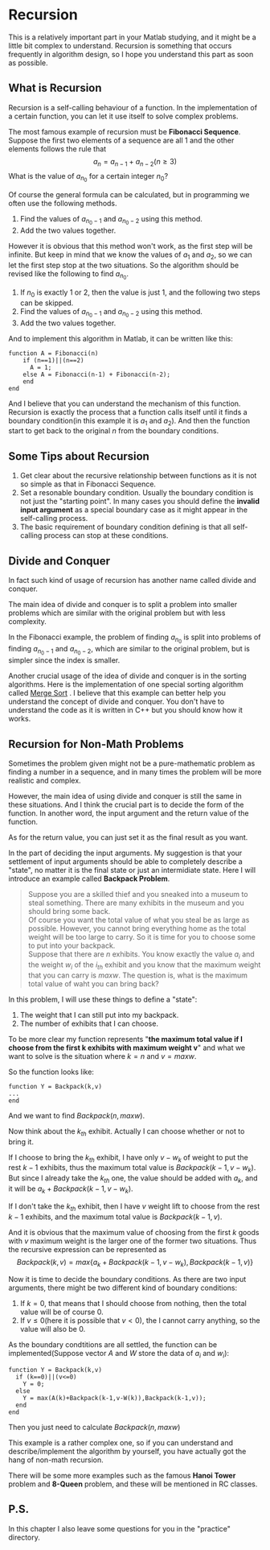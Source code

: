 # Recursion   
This is a relatively important part in your Matlab studying, and it might be a little bit complex to understand. Recursion is something that occurs frequently in algorithm design, so I hope you understand this part as soon as possible.  

## What is Recursion  
Recursion is a self-calling behaviour of a function. In the implementation of a certain function, you can let it use itself to solve complex problems.  

The most famous example of recursion must be **Fibonacci Sequence**. Suppose the first two elements of a sequence are all 1 and the other elements follows the rule that$$a_n = a_{n-1}+a_{n-2}(n\geq3)$$ What is the value of $a_{n_0}$ for a certain integer $n_0$?  

Of course the general formula can be calculated, but in programming we often use the following methods.  

1. Find the values of $a_{n_0-1}$ and $a_{n_0-2}$ using this method.  
2. Add the two values together.  

However it is obvious that this method won't work, as the first step will be infinite. But keep in mind that we know the values of $a_1$ and $a_2$, so we can let the first step stop at the two situations. So the algorithm should be revised like the following to find $a_{n_0}$.  

1. If $n_0$ is exactly 1 or 2, then the value is just 1, and the following two steps can be skipped.  
2. Find the values of $a_{n_0-1}$ and $a_{n_0-2}$ using this method.  
3. Add the two values together.  

And to implement this algorithm in Matlab, it can be written like this:  

```  
function A = Fibonacci(n)  
    if (n==1)||(n==2)  
      A = 1;  
    else A = Fibonacci(n-1) + Fibonacci(n-2);  
    end  
end  
```  

And I believe that you can understand the mechanism of this function. Recursion is exactly the process that a function calls itself until it finds a boundary condition(in this example it is $a_1$ and $a_2$). And then the function start to get back to the original $n$ from the boundary conditions.  

## Some Tips about Recursion  
1. Get clear about the recursive relationship between functions as it is not so simple as that in Fibonacci Sequence.  
2. Set a resonable boundary condition. Usually the boundary condition is not just the "starting point". In many cases you should define the **invalid input argument** as a special boundary case as it might appear in the self-calling process.  
3. The basic requirement of boundary condition defining is that all self-calling process can stop at these conditions.  

## Divide and Conquer  
In fact such kind of usage of recursion has another name called divide and conquer.  

The main idea of divide and conquer is to split a problem into smaller problems which are similar with the original problem but with less complexity.  

In the Fibonacci example, the problem of finding $a_{n_0}$ is split into problems of finding $a_{n_0-1}$ and $a_{n_0-2}$, which are similar to the original problem, but is simpler since the index is smaller.  

Another crucial usage of the idea of divide and conquer is in the sorting algorithms. Here is the implementation of one special sorting algorithm called [Merge Sort](https://www.geeksforgeeks.org/merge-sort/) . I believe that this example can better help you understand the concept of divide and conquer. You don't have to understand the code as it is written in C++ but you should know how it works.   

## Recursion for Non-Math Problems  
Sometimes the problem given might not be a pure-mathematic problem as finding a number in a sequence, and in many times the problem will be more realistic and complex.  

However, the main idea of using divide and conquer is still the same in these situations. And I think the crucial part is to decide the form of the function. In another word, the input argument and the return value of the function.

As for the return value, you can just set it as the final result as you want.  

In the part of deciding the input arguments. My suggestion is that your settlement of input arguments should be able to completely describe a "state", no matter it is the final state or just an intermidiate state. Here I will introduce an example called **Backpack Problem**.  

> Suppose you are a skilled thief and you sneaked into a museum to steal something. There are many exhibits in the museum and you should bring some back.   
> Of course you want the total value of what you steal be as large as possible. However, you cannot bring everything home as the total weight will be too large to carry. So it is time for you to choose some to put into your backpack.  
> Suppose that there are $n$ exhibits. You know exactly the value $a_i$ and the weight $w_i$ of the $i_{th}$ exhibit and you know that the maximum weight that you can carry is $maxw$. The question is, what is the maximum total value of waht you can bring back?

In this problem, I will use these things to define a "state":  
1. The weight that I can still put into my backpack.  
2. The number of exhibits that I can choose.  

To be more clear my function represents "**the maximum total value if I choose from the first k exhibits with maximum weight v**" and what we want to solve is the situation where $k=n$ and $v = maxw$.  

So the function looks like:  
```  
function Y = Backpack(k,v)  
...
end  
```

And we want to find $Backpack(n,maxw)$.  

Now think about the $k_{th}$ exhibit. Actually I can choose whether or not to bring it.  

If I choose to bring the $k_{th}$ exhibit, I have only $v-w_k$ of weight to put the rest $k-1$ exhibits, thus the maximum total value is $Backpack(k-1,v-w_k)$. But since I already take the $k_{th}$ one, the value should be added with $a_k$, and it will be $a_k+Backpack(k-1,v-w_k)$.  

If I don't take the $k_{th}$ exhibit, then I have $v$ weight lift to choose from the rest $k-1$ exhibits, and the maximum total value is $Backpack(k-1,v)$.  

And it is obvious that the maximum value of choosing from the first $k$ goods with $v$ maximum weight is the larger one of the former two situations. Thus the recursive expression can be represented as $$Backpack(k,v) = max\{a_k+Backpack(k-1,v-w_k),Backpack(k-1,v)\}$$

Now it is time to decide the boundary conditions. As there are two input arguments, there might be two different kind of boundary conditions:  
1. If $k=0$, that means that I should choose from nothing, then the total value will be of course 0.  
2. If $v\leq0$(here it is possible that $v<0$), the I cannot carry anything, so the value will also be 0.  

As the boundary condtitions are all settled, the function can be implemented(Suppose vector $A$ and $W$ store the data of $a_i$ and $w_i$):  

```  
function Y = Backpack(k,v)  
  if (k==0)||(v<=0)  
    Y = 0;  
  else  
    Y = max(A(k)+Backpack(k-1,v-W(k)),Backpack(k-1,v));  
  end  
end  
```  
Then you just need to calculate $Backpack(n,maxw)$  

This example is a rather complex one, so if you can understand and describe/implement the algorithm by yourself, you have actually got the hang of non-math recursion.  

There will be some more examples such as the famous **Hanoi Tower** problem and **8-Queen** problem, and these will be mentioned in RC classes.  

## P.S.  
In this chapter I also leave some questions for you in the "practice" directory.  
